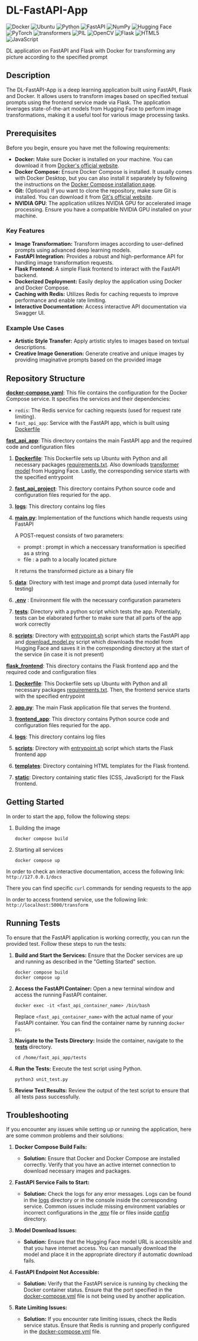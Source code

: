 # DL-FastAPI-App
![Docker](https://img.shields.io/badge/docker-%230db7ed.svg?style=for-the-badge&logo=docker&logoColor=white)
![Ubuntu](https://img.shields.io/badge/Ubuntu-E95420?style=for-the-badge&logo=ubuntu&logoColor=white)
![Python](https://img.shields.io/badge/python-3670A0?style=for-the-badge&logo=python&logoColor=ffdd54)
![FastAPI](https://img.shields.io/badge/FastAPI-005571?style=for-the-badge&logo=fastapi)
![NumPy](https://img.shields.io/badge/numpy-%23013243.svg?style=for-the-badge&logo=numpy&logoColor=white)
![Hugging Face](https://img.shields.io/badge/Hugging%20Face-FFD21E?style=for-the-badge&logoColor=white)
![PyTorch](https://img.shields.io/badge/PyTorch-%23EE4C2C.svg?style=for-the-badge&logo=PyTorch&logoColor=white)
![transformers](https://img.shields.io/badge/transformers-green?style=for-the-badge&)
![PIL](https://img.shields.io/badge/PIL-red?style=for-the-badge&)
![OpenCV](https://img.shields.io/badge/opencv-%23white.svg?style=for-the-badge&logo=opencv&logoColor=white)
![Flask](https://img.shields.io/badge/flask-%23000.svg?style=for-the-badge&logo=flask&logoColor=white)
![HTML5](https://img.shields.io/badge/html5-%23E34F26.svg?style=for-the-badge&logo=html5&logoColor=white)
![JavaScript](https://img.shields.io/badge/javascript-%23323330.svg?style=for-the-badge&logo=javascript&logoColor=%23F7DF1E)

DL application on FastAPI and Flask with Docker for transforming any picture according to the specified prompt

## Description

The DL-FastAPI-App is a deep learning application built using FastAPI, Flask and Docker. It allows users to transform images based on specified textual prompts using the frontend service made via Flask. The application leverages state-of-the-art models from Hugging Face to perform image transformations, making it a useful tool for various image processing tasks.

## Prerequisites

Before you begin, ensure you have met the following requirements:

- **Docker:** Make sure Docker is installed on your machine. You can download it from [Docker's official website](https://www.docker.com/products/docker-desktop).
- **Docker Compose:** Ensure Docker Compose is installed. It usually comes with Docker Desktop, but you can also install it separately by following the instructions on the [Docker Compose installation page](https://docs.docker.com/compose/install/).
- **Git:** (Optional) If you want to clone the repository, make sure Git is installed. You can download it from [Git's official website](https://git-scm.com/).
- **NVIDIA GPU**: The application utilizes NVIDIA GPU for accelerated image processing. Ensure you have a compatible NVIDIA GPU installed on your machine.


### Key Features

- **Image Transformation:** Transform images according to user-defined prompts using advanced deep learning models.
- **FastAPI Integration:** Provides a robust and high-performance API for handling image transformation requests.
- **Flask Frontend:** A simple Flask frontend to interact with the FastAPI backend.
- **Dockerized Deployment:** Easily deploy the application using Docker and Docker Compose.
- **Caching with Redis:** Utilizes Redis for caching requests to improve performance and enable rate limiting.
- **Interactive Documentation:** Access interactive API documentation via Swagger UI.

### Example Use Cases

- **Artistic Style Transfer:** Apply artistic styles to images based on textual descriptions.
- **Creative Image Generation:** Generate creative and unique images by providing imaginative prompts based on the provided image


## Repository Structure

**[docker-compose.yaml](./docker-compose.yaml)**: This file contains the configuration for the Docker Compose service. It specifies the services and their dependencies:
   - `redis`: The Redis service for caching requests (used for request rate limiting).
   - `fast_api_app`: Service with the FastAPI app, which is built using [Dockerfile](./fast_api_app/Dockerfile)

**[fast_api_app](./fast_api_app)**: This directory contains the main FastAPI app and the required code and configuration files

1. **[Dockerfile](./fast_api_app/Dockerfile)**: This Dockerfile sets up Ubuntu with Python and all necessary packages [requirements.txt](./fast_api_app/requirements.txt). Also downloads [transformer model](https://huggingface.co/timbrooks/instruct-pix2pix) from Hugging Face. Lastly, the corresponding service starts with the specified entrypoint

2. **[fast_api_project](./fast_api_app/src/fast_api_project)**: This directory contains Python source code and configuration files requried for the app.

3. **[logs](./fast_api_app/src/logs)**: This directory contains log files

4. **[main.py](./fast_api_app/app/main.py)**: Implementation of the functions which handle requests using FastAPI
   
    A POST-request consists of two parameters:
    - prompt : prompt in which a neccessary transformation is specified as a string
    - file : a path to a locally located picture
    
    It returns the transformed picture as a binary file

5. **[data](./fast_api_app/data)**: Directory with test image and prompt data (used internally for testing)

6. **[.env](./fast_api_app/env/.env)** : Environment file with the necessary configuration parameters

7. **[tests](./fast_api_app/tests)**: Directory with a python script which tests the app. Potentially, tests can be elaborated further to make sure that all parts of the app work correctly

8. **[scripts](./fast_api_app/scripts)**: Directory with [entrypoint.sh](./fast_api_app/scripts/entrypoint.sh) script which starts the FastAPI app and [download_model.py](./fast_api_app/scripts/download_model.py) script which downloads the model from Hugging Face and saves it in the corresponding directory at the start of the service (in case it is not present)

**[flask_frontend](./frontend)**: This directory contains the Flask frontend app and the required code and configuration files

1. **[Dockerfile](./frontend/Dockerfile)**: This Dockerfile sets up Ubuntu with Python and all necessary packages [requirements.txt](./fast_api_app/requirements.txt). Then, the frontend service starts with the specified entrypoint

2. **[app.py](./frontend/app.py)**: The main Flask application file that serves the frontend.

3. **[frontend_app](./frontend/src/frontend_app)**: This directory contains Python source code and configuration files requried for the app.

4. **[logs](./frontend/src/logs)**: This directory contains log files

5. **[scripts](./frontend/scripts)**: Directory with [entrypoint.sh](./frontend/scripts/entrypoint.sh) script which starts the Flask frontend app 

6. **[templates](./frontend/templates)**: Directory containing HTML templates for the Flask frontend.

7. **[static](./frontend/static)**: Directory containing static files (CSS, JavaScript) for the Flask frontend.


## Getting Started

In order to start the app, follow the following steps:

1. Building the image
    ```
    docker compose build
    ```

2. Starting all services
    ```
    docker compose up
    ```

In order to check an interactive documentation, access the following link: ```http://127.0.0.1/docs```

There you can find specific `curl` commands for sending requests to the app

In order to access frontend service, use the following link: ```http://localhost:5000/transform```

## Running Tests

To ensure that the FastAPI application is working correctly, you can run the provided test. Follow these steps to run the tests:

1. **Build and Start the Services:**
    Ensure that the Docker services are up and running as described in the "Getting Started" section.
    ```
    docker compose build
    docker compose up
    ```

2. **Access the FastAPI Container:**
    Open a new terminal window and access the running FastAPI container.
    ```
    docker exec -it <fast_api_container_name> /bin/bash
    ```
    Replace `<fast_api_container_name>` with the actual name of your FastAPI container. You can find the container name by running `docker ps`.

3. **Navigate to the Tests Directory:**
    Inside the container, navigate to the **[tests](./fast_api_app/tests)** directory.
    ```
    cd /home/fast_api_app/tests
    ```

4. **Run the Tests:**
    Execute the test script using Python.
    ```
    python3 unit_test.py
    ```

5. **Review Test Results:**
    Review the output of the test script to ensure that all tests pass successfully.

## Troubleshooting

If you encounter any issues while setting up or running the application, here are some common problems and their solutions:

1. **Docker Compose Build Fails:**
   - **Solution:** Ensure that Docker and Docker Compose are installed correctly. Verify that you have an active internet connection to download necessary images and packages.

2. **FastAPI Service Fails to Start:**
   - **Solution:** Check the logs for any error messages. Logs can be found in the [logs](./fast_api_app/src/logs) directory or in the console inside the corresponding service. Common issues include missing environment variables or incorrect configurations in the [.env](./fast_api_app/env/.env) file or files inside [config](./fast_api_app/src/fast_api_project/config/) directory.

3. **Model Download Issues:**
   - **Solution:** Ensure that the Hugging Face model URL is accessible and that you have internet access. You can manually download the model and place it in the appropriate directory if automatic download fails.

4. **FastAPI Endpoint Not Accessible:**
   - **Solution:** Verify that the FastAPI service is running by checking the Docker container status. Ensure that the port specified in the [docker-compose.yml](./docker-compose.yaml) file is not being used by another application.

5. **Rate Limiting Issues:**
   - **Solution:** If you encounter rate limiting issues, check the Redis service status. Ensure that Redis is running and properly configured in the [docker-compose.yml](./docker-compose.yaml) file.
